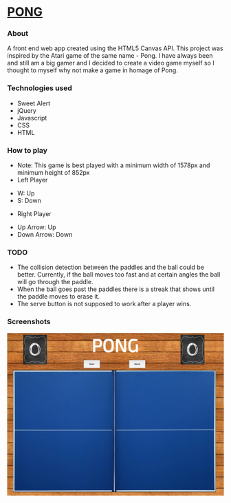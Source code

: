 # [PONG](http://chyiwang.com/My-Game/)
### About
A front end web app created using the HTML5 Canvas API.  This project was inspired by the Atari game of the same name - Pong.  I have always been and still am a big gamer and I decided to create a video game myself so I thought to myself why not make a game in homage of Pong.

### Technologies used
* Sweet Alert
* jQuery
* Javascript
* CSS
* HTML

### How to play
* Note: This game is best played with a minimum width of 1578px and minimum height of 852px
* Left Player
 - W: Up
 - S: Down
* Right Player
 - Up Arrow: Up
 - Down Arrow: Down

### TODO
* The collision detection between the paddles and the ball could be better.  Currently, if the ball moves too fast and at certain angles the ball will go through the paddle.  
* When the ball goes past the paddles there is a streak that shows until the paddle moves to erase it.
* The serve button is not supposed to work after a player wins.

### Screenshots
![Home](https://github.com/chyiyenwang/My-Game/blob/master/screenshots/Home.png "Home screenshot")